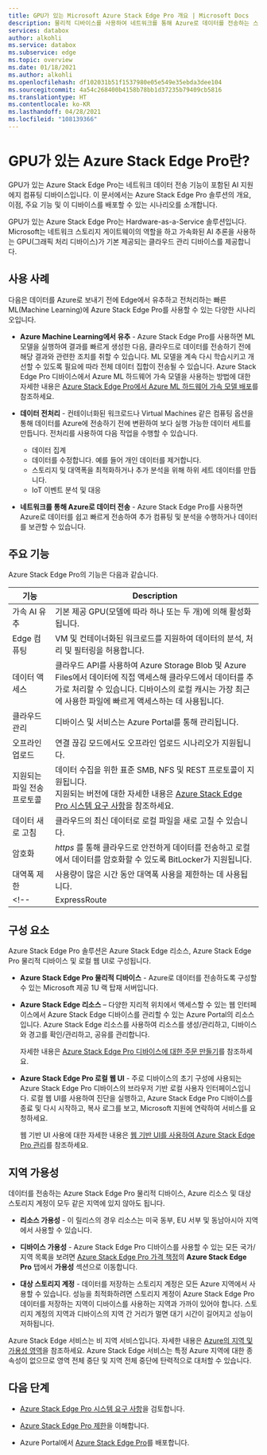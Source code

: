 ```yaml
---
title: GPU가 있는 Microsoft Azure Stack Edge Pro 개요 | Microsoft Docs
description: 물리적 디바이스를 사용하여 네트워크를 통해 Azure로 데이터를 전송하는 스토리지 솔루션인 GPU가 있는 Azure Stack Edge Pro에 대해 설명합니다.
services: databox
author: alkohli
ms.service: databox
ms.subservice: edge
ms.topic: overview
ms.date: 01/18/2021
ms.author: alkohli
ms.openlocfilehash: df102031b51f1537980e05e549e35ebda3dee104
ms.sourcegitcommit: 4a54c268400b4158b78bb1d37235b79409cb5816
ms.translationtype: HT
ms.contentlocale: ko-KR
ms.lasthandoff: 04/28/2021
ms.locfileid: "108139366"
---
```

# <a name="what-is-azure-stack-edge-pro-with-gpu"></a>GPU가 있는 Azure Stack Edge Pro란?

GPU가 있는 Azure Stack Edge Pro는 네트워크 데이터 전송 기능이 포함된 AI 지원 에지 컴퓨팅 디바이스입니다. 이 문서에서는 Azure Stack Edge Pro 솔루션의 개요, 이점, 주요 기능 및 이 디바이스를 배포할 수 있는 시나리오를 소개합니다.

GPU가 있는 Azure Stack Edge Pro는 Hardware-as-a-Service 솔루션입니다. Microsoft는 네트워크 스토리지 게이트웨이의 역할을 하고 가속화된 AI 추론을 사용하는 GPU(그래픽 처리 디바이스)가 기본 제공되는 클라우드 관리 디바이스를 제공합니다. 

## <a name="use-cases"></a>사용 사례

다음은 데이터를 Azure로 보내기 전에 Edge에서 유추하고 전처리하는 빠른 ML(Machine Learning)에 Azure Stack Edge Pro를 사용할 수 있는 다양한 시나리오입니다.

- **Azure Machine Learning에서 유추** - Azure Stack Edge Pro를 사용하면 ML 모델을 실행하여 결과를 빠르게 생성한 다음, 클라우드로 데이터를 전송하기 전에 해당 결과와 관련한 조치를 취할 수 있습니다. ML 모델을 계속 다시 학습시키고 개선할 수 있도록 필요에 따라 전체 데이터 집합이 전송될 수 있습니다. Azure Stack Edge Pro 디바이스에서 Azure ML 하드웨어 가속 모델을 사용하는 방법에 대한 자세한 내용은 [Azure Stack Edge Pro에서 Azure ML 하드웨어 가속 모델 배포](../machine-learning/how-to-deploy-fpga-web-service.md#deploy-to-a-local-edge-server)를 참조하세요.

- **데이터 전처리** - 컨테이너화된 워크로드나 Virtual Machines 같은 컴퓨팅 옵션을 통해 데이터를 Azure에 전송하기 전에 변환하여 보다 실행 가능한 데이터 세트를 만듭니다. 전처리를 사용하여 다음 작업을 수행할 수 있습니다. 

    - 데이터 집계
    - 데이터를 수정합니다. 예를 들어 개인 데이터를 제거합니다.
    - 스토리지 및 대역폭을 최적화하거나 추가 분석을 위해 하위 세트 데이터를 만듭니다.
    - IoT 이벤트 분석 및 대응 

- **네트워크를 통해 Azure로 데이터 전송** - Azure Stack Edge Pro를 사용하면 Azure로 데이터를 쉽고 빠르게 전송하여 추가 컴퓨팅 및 분석을 수행하거나 데이터를 보관할 수 있습니다. 

## <a name="key-capabilities"></a>주요 기능

Azure Stack Edge Pro의 기능은 다음과 같습니다.

|기능 |Description  |
|---------|---------|
|가속 AI 유추| 기본 제공 GPU(모델에 따라 하나 또는 두 개)에 의해 활성화됩니다.|
|Edge 컴퓨팅      |VM 및 컨테이너화된 워크로드를 지원하여 데이터의 분석, 처리 및 필터링을 허용합니다. |
|데이터 액세스     | 클라우드 API를 사용하여 Azure Storage Blob 및 Azure Files에서 데이터에 직접 액세스해 클라우드에서 데이터를 추가로 처리할 수 있습니다. 디바이스의 로컬 캐시는 가장 최근에 사용한 파일에 빠르게 액세스하는 데 사용됩니다.|
|클라우드 관리     |디바이스 및 서비스는 Azure Portal를 통해 관리됩니다.  |
|오프라인 업로드     | 연결 끊김 모드에서도 오프라인 업로드 시나리오가 지원됩니다.|
|지원되는 파일 전송 프로토콜      | 데이터 수집을 위한 표준 SMB, NFS 및 REST 프로토콜이 지원됩니다. <br> 지원되는 버전에 대한 자세한 내용은 [Azure Stack Edge Pro 시스템 요구 사항](azure-stack-edge-system-requirements.md)을 참조하세요.|
|데이터 새로 고침     | 클라우드의 최신 데이터로 로컬 파일을 새로 고칠 수 있습니다.|
|암호화    | *https* 를 통해 클라우드로 안전하게 데이터를 전송하고 로컬에서 데이터를 암호화할 수 있도록 BitLocker가 지원됩니다.|
|대역폭 제한| 사용량이 많은 시간 동안 대역폭 사용을 제한하는 데 사용됩니다.|
<!--|ExpressRoute | ExpressRoute를 통해 보안이 강화되었습니다. 로컬 디바이스에서 클라우드 스토리지 엔드포인트로의 트래픽이 ExpressRoute를 통해 이동하는 피어링 구성을 사용합니다. 자세한 내용은 [ExpressRoute 개요](../expressroute/expressroute-introduction.md)를 참조하세요.|-->

## <a name="components"></a>구성 요소

Azure Stack Edge Pro 솔루션은 Azure Stack Edge 리소스, Azure Stack Edge Pro 물리적 디바이스 및 로컬 웹 UI로 구성됩니다.

* **Azure Stack Edge Pro 물리적 디바이스** - Azure로 데이터를 전송하도록 구성할 수 있는 Microsoft 제공 1U 랙 탑재 서버입니다.
    
* **Azure Stack Edge 리소스** – 다양한 지리적 위치에서 액세스할 수 있는 웹 인터페이스에서 Azure Stack Edge 디바이스를 관리할 수 있는 Azure Portal의 리소스입니다. Azure Stack Edge 리소스를 사용하여 리소스를 생성/관리하고, 디바이스와 경고를 확인/관리하고, 공유를 관리합니다.  

    자세한 내용은 [Azure Stack Edge Pro 디바이스에 대한 주문 만들기](azure-stack-edge-gpu-deploy-prep.md#create-a-new-resource)를 참조하세요.

* **Azure Stack Edge Pro 로컬 웹 UI** - 주로 디바이스의 초기 구성에 사용되는 Azure Stack Edge Pro 디바이스의 브라우저 기반 로컬 사용자 인터페이스입니다. 로컬 웹 UI를 사용하여 진단을 실행하고, Azure Stack Edge Pro 디바이스를 종료 및 다시 시작하고, 복사 로그를 보고, Microsoft 지원에 연락하여 서비스를 요청하세요.

    웹 기반 UI 사용에 대한 자세한 내용은 [웹 기반 UI를 사용하여 Azure Stack Edge Pro 관리](azure-stack-edge-manage-access-power-connectivity-mode.md)를 참조하세요.

## <a name="region-availability"></a>지역 가용성

데이터를 전송하는 Azure Stack Edge Pro 물리적 디바이스, Azure 리소스 및 대상 스토리지 계정이 모두 같은 지역에 있지 않아도 됩니다.

- **리소스 가용성** - 이 릴리스의 경우 리소스는 미국 동부, EU 서부 및 동남아시아 지역에서 사용할 수 있습니다.

- **디바이스 가용성** - Azure Stack Edge Pro 디바이스를 사용할 수 있는 모든 국가/지역 목록을 보려면 [Azure Stack Edge Pro 가격 책정](https://azure.microsoft.com/pricing/details/azure-stack/edge/#azureStackEdgePro)의 **Azure Stack Edge Pro** 탭에서 **가용성** 섹션으로 이동합니다.
    
- **대상 스토리지 계정** - 데이터를 저장하는 스토리지 계정은 모든 Azure 지역에서 사용할 수 있습니다. 성능을 최적화하려면 스토리지 계정이 Azure Stack Edge Pro 데이터를 저장하는 지역이 디바이스를 사용하는 지역과 가까이 있어야 합니다. 스토리지 계정의 지역과 디바이스의 지역 간 거리가 멀면 대기 시간이 길어지고 성능이 저하됩니다.

Azure Stack Edge 서비스는 비 지역 서비스입니다. 자세한 내용은 [Azure의 지역 및 가용성 영역](../availability-zones/az-overview.md)을 참조하세요. Azure Stack Edge 서비스는 특정 Azure 지역에 대한 종속성이 없으므로 영역 전체 중단 및 지역 전체 중단에 탄력적으로 대처할 수 있습니다.

## <a name="next-steps"></a>다음 단계

- [Azure Stack Edge Pro 시스템 요구 사항](azure-stack-edge-gpu-system-requirements.md)을 검토합니다.

- [Azure Stack Edge Pro 제한](azure-stack-edge-limits.md)을 이해합니다.
- Azure Portal에서 [Azure Stack Edge Pro](azure-stack-edge-gpu-deploy-prep.md)를 배포합니다.